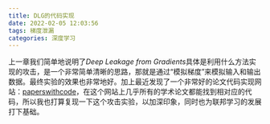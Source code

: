 ```yaml
---
title: DLG的代码实现
date: 2022-02-05 12:03:56
tags: 梯度泄漏
categories: 深度学习
---
```


上一章我们简单地说明了$Deep \ Leakage \ from \ Gradients$具体是利用什么方法实现的攻击，是一个非常简单清晰的思路，那就是通过“模拟梯度”来模拟输入和输出数据。最终实验的效果也非常地好。加上最近发现了一个非常好的论文代码实现网站：[paperswithcode](paperswithcode.com)，在这个网站上几乎所有的学术论文都能找到相对应的代码，所以我也打算复现一下这个攻击实验，以加深印象，同时也为联邦学习的发展打下基础。

